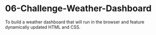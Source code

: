# 06-Challenge-Weather-Dashboard
To build a weather dashboard that will run in the browser and feature dynamically updated HTML and CSS.
